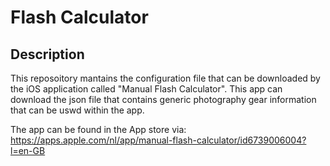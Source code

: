 # Flash Calculator

## Description
This reposoitory mantains the configuration file that can be downloaded by the iOS application called "Manual Flash Calculator". This app can download the json file that contains generic photography gear information that can be uswd within the app.

The app can be found in the App store via: https://apps.apple.com/nl/app/manual-flash-calculator/id6739006004?l=en-GB
